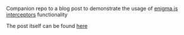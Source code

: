 Companion repo to a blog post to demonstrate the usage of [enigma.js interceptors](https://github.com/qlik-oss/enigma.js/blob/master/docs/api.md#interceptors) functionality

The post itself can be found [here](https://sstoichev.eu/enigma-js-interceptors/)